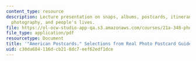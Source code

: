 ```yaml
---
content_type: resource
description: Lecture presentation on snaps, albums, postcards, itinerants, everyday
  photography, and people's lives.
file: https://ol-ocw-studio-app-qa.s3.amazonaws.com/courses/21a-348-photography-and-truth-spring-2008/c30da684116dcb218dc7eef62edf1dce_MIT21A_348S08_postcards.pdf
file_type: application/pdf
resourcetype: Document
title: '"American Postcards." Selections from Real Photo Postcard Guide.'
uid: c30da684-116d-cb21-8dc7-eef62edf1dce
---
```

